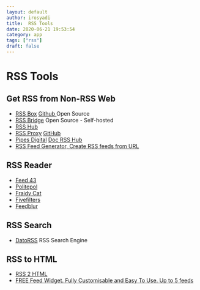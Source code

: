 ```yaml
---
layout: default
author: irosyadi
title:  RSS Tools
date: 2020-06-21 19:53:54
category: app
tags: ["rss"]
draft: false
---
```


# RSS Tools

## Get RSS from Non-RSS Web
- [RSS Box](https://rssbox.herokuapp.com/) [Github ](https://github.com/stefansundin/rssbox) Open Source
- [RSS Bridge](https://github.com/RSS-Bridge/rss-bridge) Open Source - Self-hosted
- [RSS Hub](https://github.com/DIYgod/RSSHub)
- [RSS Proxy](https://rssproxy.migor.org/) [GitHub](https://github.com/damoeb/rss-proxy/)
- [Pipes Digital](https://pipes.digital/) [Doc RSS Hub](https://docs.rsshub.app/en/)
- [RSS Feed Generator, Create RSS feeds from URL](https://rss.app/)

## RSS Reader
- [Feed 43](https://feed43.com/)
- [Politepol](https://politepol.com/en/)
- [Fraidy Cat](https://fraidyc.at/)
- [Fivefilters](https://createfeed.fivefilters.org/)
- [Feedblur](https://github.com/dewey/feedbridge)

## RSS Search
- [DatoRSS](https://www.datorss.com/) RSS Search Engine

## RSS to HTML
- [RSS 2 HTML](https://rss.bloople.net/)
- [FREE Feed Widget. Fully Customisable and Easy To Use. Up to 5 feeds](https://surfing-waves.com/feed.htm)
